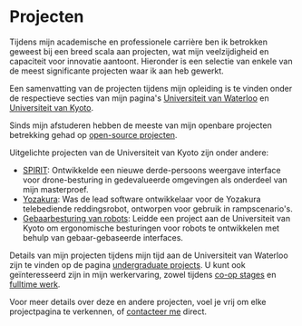 # Projecten
Tijdens mijn academische en professionele carrière ben ik betrokken geweest bij een breed scala aan projecten,
wat mijn veelzijdigheid en capaciteit voor innovatie aantoont.
Hieronder is een selectie van enkele van de meest significante projecten waar ik aan heb gewerkt.

Een samenvatting van de projecten tijdens mijn opleiding is te vinden onder de respectieve secties van
mijn pagina's [Universiteit van Waterloo](../education/waterloo.md#uitgelichte-projecten) en
[Universiteit van Kyoto](../education/kyoto.md#uitgelichte-projecten).

Sinds mijn afstuderen hebben de meeste van mijn openbare projecten betrekking gehad op [open-source projecten](open_source.md).

Uitgelichte projecten van de Universiteit van Kyoto zijn onder andere:

- [SPIRIT](spirit.md): Ontwikkelde een nieuwe derde-persoons weergave interface voor drone-besturing in gedevalueerde omgevingen als onderdeel van mijn masterproef.
- [Yozakura](yozakura.md): Was de lead software ontwikkelaar voor de Yozakura telebediende reddingsrobot, ontworpen voor gebruik in rampscenario's.
- [Gebaarbesturing van robots](myo.md): Leidde een project aan de Universiteit van Kyoto om ergonomische besturingen voor robots te ontwikkelen
  met behulp van gebaar-gebaseerde interfaces.

Details van mijn projecten tijdens mijn tijd aan de Universiteit van Waterloo zijn te vinden op de pagina [undergraduate projects](undergrad.md).
U kunt ook geïnteresseerd zijn in mijn werkervaring, zowel tijdens [co-op stages](../work/coop.md) en
[fulltime werk](../work).

Voor meer details over deze en andere projecten, voel je vrij om elke projectpagina te verkennen, of [contacteer me](mailto:contact@jnassar.com) direct.
